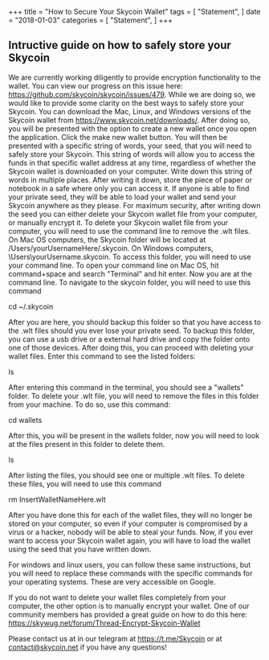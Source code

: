 +++
title = "How to Secure Your Skycoin Wallet"
tags = [
    "Statement",
]
date = "2018-01-03"
categories = [
    "Statement",
]
+++

## Intructive guide on how to safely store your Skycoin

We are currently working diligently to provide encryption functionality to the wallet. You can view our progress on this issue here: https://github.com/skycoin/skycoin/issues/479. While we are doing so, we would like to provide some clarity on the best ways to safely store your Skycoin. You can download the Mac, Linux, and Windows versions of the Skycoin wallet from https://www.skycoin.net/downloads/. After doing so, you will be presented with the option to create a new wallet once you open the application. Click the make new wallet button. You will then be presented with a specific string of words, your seed, that you will need to safely store your Skycoin. This string of words will allow you to access the funds in that specific wallet address at any time, regardless of whether the Skycoin wallet is downloaded on your computer. Write down this string of words in multiple places. After writing it down, store the piece of paper or notebook in a safe where only you can access it. If anyone is able to find your private seed, they will be able to load your wallet and send your Skycoin anywhere as they please. For maximum security, after writing down the seed you can either delete your Skycoin wallet file from your computer, or manually encrypt it. To delete your Skycoin wallet file from your computer, you will need to use the command line to remove the .wlt files. On Mac OS computers, the Skycoin folder will be located at /Users/yourUsernameHere/.skycoin. On Windows computers, \Users\yourUsername\.skycoin. To access this folder, you will need to use your command line. To open your command line on Mac OS, hit command+space and search "Terminal" and hit enter. Now you are at the command line. To navigate to the skycoin folder, you will need to use this command

cd ~/.skycoin

After you are here, you should backup this folder so that you have access to the .wlt files should you ever lose your private seed. To backup this folder, you can use a usb drive or a external hard drive and copy the folder onto one of those devices. After doing this, you can proceed with deleting your wallet files. Enter this command to see the listed folders:

ls

After entering this command in the terminal, you should see a "wallets" folder. To delete your .wlt file, you will need to remove the files in this folder from your machine. To do so, use this command:

cd wallets

After this, you will be present in the wallets folder, now you will need to look at the files present in this folder to delete them.

ls

After listing the files, you should see one or multiple .wlt files. To delete these files, you will need to use this command

rm InsertWalletNameHere.wlt

After you have done this for each of the wallet files, they will no longer be stored on your computer, so even if your computer is compromised by a virus or a hacker, nobody will be able to steal your funds.
Now, if you ever want to access your Skycoin wallet again, you will have to load the wallet using the seed that you have written down.

For windows and linux users, you can follow these same instructions, but you will need to replace these commands with the specific commands for your operating systems. These are very accessible on Google.

If you do not want to delete your wallet files completely from your computer, the other option is to manually encrypt your wallet. One of our community members has provided a great guide on how to do this here: https://skywug.net/forum/Thread-Encrypt-Skycoin-Wallet

Please contact us at in our telegram at https://t.me/Skycoin or at contact@skycoin.net if you have any questions!
